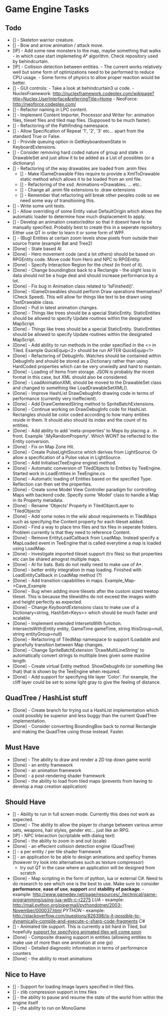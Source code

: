 Game Engine Tasks
=================

Todo
----

- [] - Skeleton warrior creature.
- [] - Bow and arrow animation / attack move.
- [IP] - Add some new monsters to the map, maybe something that walks - in which case start implemeting A* algorithm. Check repository used by behindcurtain.
- [IP] - Collision detection between entities.
		 - The current works relatively well but some form of optimizations need to be performed to reduce CPU usage.
		 - Some forms of physics to allow proper reaction would be better.
- [] - GUI controls:
		- Take a look at behindcurtain3 ui code.
		- NuclexFramework: http://nuclexframework.codeplex.com/wikipage?title=Nuclex.UserInterface&referringTitle=Home
		- NeoForce: http://neoforce.codeplex.com/
- [] - Refactor naming in LPC content.
- [] - Implement Content Importer, Processor and Writer for: animation files, tileset files and tiled map files. (Supposed to be much faster).
- [] - Refactoring of the Pathfinding namespace.
- [] - Allow Specification of Repeat '1', '2', '3' etc... apart from the standard True or False.
- [] - Provide queuing option in GetKeyboardownState in KeyboardExtensions.
- [] - Consider removing hard coded nature of group and state in DrawableSet and just allow it to be added as a List of possibles (or a dictionary)
- [] - Refactoring of the way drawables are loaded from .anim files
	- [] - Make IGameDrawable Files require to provide a XmlToDrawable static method which allows it to be loaded from an xml file.
	- [] - Refactoring of the xsd. Animations->Drawables. <DrawableInstance><Animation>...</Animation></DrawableInstance> etc..
	- [] - Change all .anim file extensions to .draw extensions
	- [] - Remember that refactoring will break other peoples code so we need some way of transitioning this.
- [] - Write some unit tests.
- [] - Allow overriding of some Entity value DefaultOrigin which allows the automatic loader to determine how much displacement to apply.
- [] - Develop an animation creator/editor so that it doesnt have to be manually specified. Probably best to create this in a seperate repository. Either use QT in order to learn it or some form of WPF.
- [] - (Bug) Entities at certain zoom levels show pixels from outside their source frame (example Bat and Tree2)
- [Done] - State based AI
- [Done] - Hero movement code (and a lot others) should be based on RPGEntity code. Move code from Hero and NPC to RPGEntity.
- [Done] - Specify Interaction Region for the chest (in front of it).
- [Done] - Change boundingbox back to a Rectangle - the slight loss in data should not be a huge deal and should increase performance by a lot.
- [Done] - Fix bug in Animation class related to 'IsFinshed()'.
- [Done] - IGameDrawables should perform Draw operations themselves? (Check Speed). This will allow for things like text to be drawn using TextDrawable class.
- [Done] - Pull in latest animation changes.
- [Done] - Things like trees should be a special StaticEntity. StaticEntities should be allowed to specify Update routines within the designated MapScript.
- [Done] - Things like trees should be a special StaticEntity. StaticEntities should be allowed to specify Update routines within the designated MapScript.
- [Done] - Add ability to run methods in the order specified in the <> in Tiled. Example QuickEquip<2> should be run AFTER QuickEquip<1>
- [Done] - Refactoring of DebugInfo. Watches should be contained within DebugInfo and should be stored as a Dictionary rather than using HardCoded properties which can be very unwiedly and hard to mantain.
- [Done] - Loading of Items from storage. JSON is probably the nicest format in this case, but XML should also be considered.
- [Done] - LoadAnimationXML should be moved to the DrawableSet class and changed to something like LoadDrawableSetXML().
- [Done] - Improve HashList DrawDebugInfo drawing code in terms of performance (currently very ineffecient).
- [Done] - Add DrawCenteredString method to SpriteBatchExtensions.
- [Done] - Continue working on DrawDebugInfo code for HashList. Rectangles should be color coded according to how many entities reside in them. It should also should its index and the count of its entities.
- [Done] - Add ability to add 'meta-properties' to Maps by placing a . in front. Example '.MyRandomProperty'. Which WONT be reflected to the Entity conversion.
- [Done] - Fix on Map Zone Hit.
- [Done] - Create PulseLightSource which derives from LightSource. Or allow a specification of a Pulse value in LightSource.
- [Done] - Add Initialise(TeeEngine engine) method.
- [Done] - Automatic conversion of TiledObjects to Entities by TeeEngine. Started work in LoadEntities in TeeEngine.cs
- [Done] - Automatic loading of Entities based on the specified Type. Reflection can then set the properties.
- [Done] - Create some Model View Controller paradigm for controlling Maps with backend code. Specify some 'Model' class to handle a Map in its Property metadata.
- [Done] - Rename 'Objects' Property in TiledObjectLayer to 'TiledObjects'
- [Done] - Add some notes in the wiki about requirements in TiledMaps such as specifying the Content property for each tileset added.
- [Done] - Find a way to place tmx files and tsx files in seperate folders. Problem currently is that they need to reference Content.
- [Done] - Remove EntityLoadCallback from LoadMap. Instead specify a MapLoaded event in TeeEngine that is called everytime a map is loaded using LoadMap.
- [Done] - Investigate imported tileset support (trx files) so that properties etc can be shared amognst multiple maps.
- [Done] - AI for bats. Bats do not really need to make use of A*.
- [Done] - better entity integration in map loading. Finished with LoadEntityCallback in LoadMap method (?)
- [Done] - Add transition capabilities in maps. Example_Map->Cave_Example
- [Done] - Bug when adding more tilesets after the custom sized treetop tileset. This is because the tilewidths do not exceed the images width and height perfectly as expected.
- [Done] - Change *KeyboardExtensions* class to make use of a Dictionary&lt;string, HashSet&lt;Keys&gt;&gt; which should be much faster and scalable.
- [Done] - Implement extended IntersetsWith function. IntersectsWith(Entity entity, GameTime gameTime, string thisGroup=null, string entityGroup=null)
- [Done] - Refactoring of TiledMap namespace to support ILoadable and gracefully transition between Map changes.
- [Done] - Change SpriteBatchExtension 'DrawMultiLineString' to automatically convert strings to mutltiple lines given some maxline length
- [Done] - Create virtual Entity method. ShowDebugInfo (or something like that) that is shown by the TeeEngine when required.
- [Done] - Add support for specifying tile layer 'Color'. For example, the cliff layer could be set to some light gray to give the feeling of distance.

QuadTree / HashList stuff
------------------------

- [Done] - Create branch for trying out a HashList implementation which could possibly be superior and less buggy than the current QuadTree implementation.
- [Done] - Consider converting BoundingBox back to normal Rectangle and making the QuadTree using those instead. Faster.


Must Have
---------

- [Done] - The ability to draw and render a 2D top down game world
- [Done] - an entity framework
- [Done] - an animation framework
- [Done] - a post-rendering shader framework
- [Done] - the ability to load from tiled maps (prevents from having to develop a map creation application)

Should Have
-----------
- [] - Ability to run in full screen mode. Currently this does not work as expected.
- [Done] - The ability to allow the player to change between various armor sets, weapons, hair styles, gender etc... just like an RPG.
- [IP] - NPC Interaction (scriptable with dialog text)
- [Done] - the ability to zoom in and out (scale)
- [Done] - an effecient collision detection engine (QuadTree)
- [] - a per entity / per tile shader framework
- [] - an application to be able to design animations and speficy frames (however try look into alternatives such as texture compressor)
  - try out QT in the case where an application will be designed from scratch
- [Done] - Map scripting in the form of python, lua or external C#. Need to do research to see which one is the best to use. Make sure to consider **performance**, **ease of use**, **support** and **stability of package**.
       - example: http://www.gamedev.net/page/resources/_/technical/game-programming/using-lua-with-c-r2275 *LUA*
       - example: http://mail.python.org/pipermail/pythondotnet/2003-November/000037.html *PYTHON*
       - example: http://stackoverflow.com/questions/826398/is-it-possible-to-dynamically-compile-and-execute-c-sharp-code-fragments *C#*
- [] - Animated tile support. This is currently a bit hard in Tiled, but hopefully [support for specifying animated tiles will come soon](https://github.com/bjorn/tiled/issues/57#issuecomment-16699982)
- [Done] - Composite drawing support in entities (allowing entities to make use of more than one animation at one go)
- [Done] - Detailed diagnostic information in terms of performance counters
- [Done] - the ability to reset animations

Nice to Have
------------

- [] - Support for loading Image layers specified in tiled files.
- [] - zlib compression support in tmx files
- [] - the ability to pause and resume the state of the world from within the engine itself
- [] - the ability to run on MonoGame
